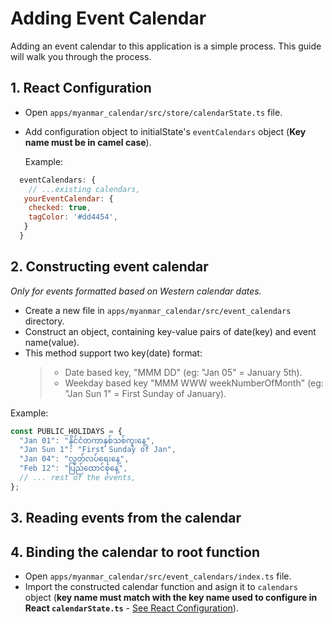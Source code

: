 # Adding Event Calendar

Adding an event calendar to this application is a simple process. This guide will walk you through the process.

## 1. React Configuration

- Open `apps/myanmar_calendar/src/store/calendarState.ts` file.
- Add configuration object to initialState's `eventCalendars` object (**Key name must be in camel case**).

  Example:

```js
  eventCalendars: {
    // ...existing calendars,
   yourEventCalendar: {
    checked: true,
    tagColor: '#dd4454',
   }
  }
```

## 2. Constructing event calendar

_Only for events formatted based on Western calendar dates._

- Create a new file in `apps/myanmar_calendar/src/event_calendars` directory.
- Construct an object, containing key-value pairs of date(key) and event name(value).
- This method support two key(date) format:
  > - Date based key, "MMM DD" (eg: "Jan 05" = January 5th).
  > - Weekday based key "MMM WWW weekNumberOfMonth" (eg: "Jan Sun 1" = First Sunday of January).

Example:

```js
const PUBLIC_HOLIDAYS = {
  "Jan 01": "နိုင်ငံတကာနှစ်သစ်ကူးနေ့",
  "Jan Sun 1": "First Sunday of Jan",
  "Jan 04": "လွတ်လပ်ရေးနေ့",
  "Feb 12": "ပြည်‌ထောင်စုနေ့",
  // ... rest of the events,
};
```

## 3. Reading events from the calendar

## 4. Binding the calendar to root function

- Open `apps/myanmar_calendar/src/event_calendars/index.ts` file.
- Import the constructed calendar function and asign it to `calendars` object (**key name must match with the key name used to configure in React `calendarState.ts`** - [See React Configuration](#1-react-configuration)).
